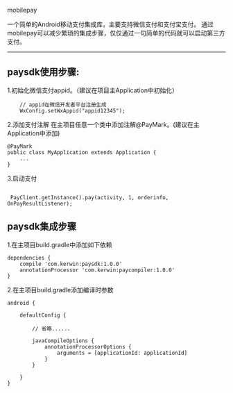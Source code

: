 mobilepay

一个简单的Android移动支付集成库，主要支持微信支付和支付宝支付。
通过mobilepay可以减少繁琐的集成步骤，仅仅通过一句简单的代码就可以启动第三方支付。

---------------------------------------


paysdk使用步骤:
------------------------------------
1.初始化微信支付appid。（建议在项目主Application中初始化）

```
    // appid在微信开发者平台注册生成
    WxConfig.setWxAppid("appid12345");
```

2.添加支付注解
在主项目任意一个类中添加注解@PayMark。(建议在主Application中添加)

```
@PayMark
public class MyApplication extends Application {
    ...
}
```


3.启动支付

```

 PayClient.getInstance().pay(activity, 1, orderinfo, OnPayResultListener);

```


paysdk集成步骤
-------------------------------------
1.在主项目build.gradle中添加如下依赖

```
dependencies {
    compile 'com.kerwin:paysdk:1.0.0'
    annotationProcessor 'com.kerwin:paycompiler:1.0.0'
}
```


2.在主项目build.gradle添加编译时参数

```
android {

    defaultConfig {

        // 省略......

        javaCompileOptions {
            annotationProcessorOptions {
                arguments = [applicationId: applicationId]
            }
        }

    }
}
```



